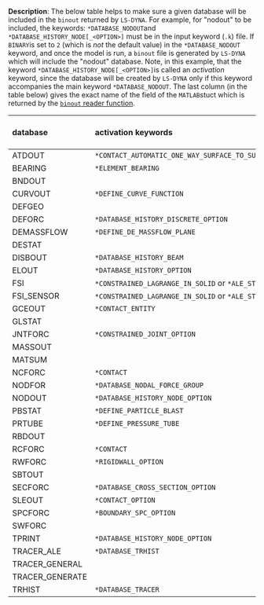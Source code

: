 **Description**: The below table helps to make sure a given database will be included in the `binout` returned by `LS-DYNA`. For example, for "nodout" to be included, the keywords: `*DATABASE_NODOUT`and `*DATABASE_HISTORY_NODE[_<OPTION>]` must be in the input keyword (`.k`) file. If `BINARY`is set to `2` (which is *not* the default value) in the `*DATABASE_NODOUT` keyword, and once the model is run, a `binout` file is generated by `LS-DYNA` which will include the "nodout" database. Note, in this example, that the keyword `*DATABASE_HISTORY_NODE[_<OPTION>]`is called an *activation* keyword, since the database will be created by `LS-DYNA` only if this keyword accompanies the main keyword `*DATABASE_NODOUT`. The last column (in the table below) gives the exact name of the field of the `MATLAB`stuct which is returned by the [`binout` reader function](../README.md/#the-binout-reader-function).

|database|activation keywords|can be in `binout`?|name in `binout` and `binin`|
|:-------|:------------------|:------------------|:---------------|
|ATDOUT|`*CONTACT_AUTOMATIC_ONE_WAY_SURFACE_TO_SURFACE_TIEBREAK`|true|`atdout`|
|BEARING|`*ELEMENT_BEARING`|true|`bearing`|
|BNDOUT||true|`bndout`|
|CURVOUT|`*DEFINE_CURVE_FUNCTION`|true|`curvout`|
|DEFGEO||true|`defgeo`|
|DEFORC|`*DATABASE_HISTORY_DISCRETE_OPTION`|true|`deforc`|
|DEMASSFLOW|`*DEFINE_DE_MASSFLOW_PLANE`|true|`demassflow`|
|DESTAT||true|`destat`|
|DISBOUT|`*DATABASE_HISTORY_BEAM`|true|`disbout`|
|ELOUT|`*DATABASE_HISTORY_OPTION`|true|`elout`|
|FSI|`*CONSTRAINED_LAGRANGE_IN_SOLID` or `*ALE_STRUCTURED_FSI`|true|`dbfsi`|
|FSI_SENSOR|`*CONSTRAINED_LAGRANGE_IN_SOLID` or `*ALE_STRUCTURED_FSI`|true|`dbsensor`|
|GCEOUT|`*CONTACT_ENTITY`|true|`gceout`|
|GLSTAT||true|`glstat`|
|JNTFORC|`*CONSTRAINED_JOINT_OPTION`|true|`jntforc`|
|MASSOUT||true|`massout`|
|MATSUM||true|`matsum`|
|NCFORC|`*CONTACT`|true|`ncforc`|
|NODFOR|`*DATABASE_NODAL_FORCE_GROUP`|true|`nodfor`|
|NODOUT|`*DATABASE_HISTORY_NODE_OPTION`|true|`nodout`|
|PBSTAT|`*DEFINE_PARTICLE_BLAST`|true|`pbstat`|
|PRTUBE|`*DEFINE_PRESSURE_TUBE`|true|`prtube`|
|RBDOUT||true|`rbdout`|
|RCFORC|`*CONTACT`|true|`rcforc`|
|RWFORC|`*RIGIDWALL_OPTION`|true|`rwforc`|
|SBTOUT||true|`sbtout`|
|SECFORC|`*DATABASE_CROSS_SECTION_OPTION`|true|`secforc`|
|SLEOUT|`*CONTACT_OPTION`|true|`sleout`|
|SPCFORC|`*BOUNDARY_SPC_OPTION`|true|`spcforc`|
|SWFORC||true|`swforc`|
|TPRINT|`*DATABASE_HISTORY_NODE_OPTION`|true|`tprint`|
|TRACER_ALE|`*DATABASE_TRHIST`|true|`trhale`|
|TRACER_GENERAL||false|`trcrgal_binout`|
|TRACER_GENERATE||false|`trcrgen_binout`|
|TRHIST|`*DATABASE_TRACER`|true|`trhist`|
